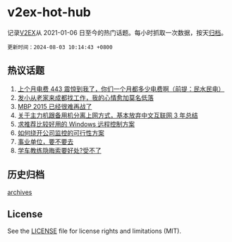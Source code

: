 # v2ex-hot-hub

 记录[V2EX](https://www.v2ex.com/)从 2021-01-06 日至今的热门话题。每小时抓取一次数据，按天[归档](archives)。

`更新时间：2024-08-03 10:14:43 +0800`

## 热议话题

1. [上个月电费 443 震惊到我了，你们一个月都多少电费啊（前提：民水民电）](https://www.v2ex.com/t/1061951)
1. [发小从老家来成都找工作，我的心情愈加莫名低落](https://www.v2ex.com/t/1061936)
1. [MBP 2015 已经很难再战了](https://www.v2ex.com/t/1062005)
1. [关于主力机跟备用机分离上网方式，基本放弃中文互联网 3 年总结](https://www.v2ex.com/t/1061957)
1. [求推荐比较好用的 Windows 远程控制方案](https://www.v2ex.com/t/1062036)
1. [如何绕开公司监控的可行性方案](https://www.v2ex.com/t/1062053)
1. [事业单位，要不要去](https://www.v2ex.com/t/1061971)
1. [学车教练隐晦索要好处?受不了](https://www.v2ex.com/t/1062002)

## 历史归档

[archives](archives)

## License

See the [LICENSE](LICENSE) file for license rights and limitations (MIT).
